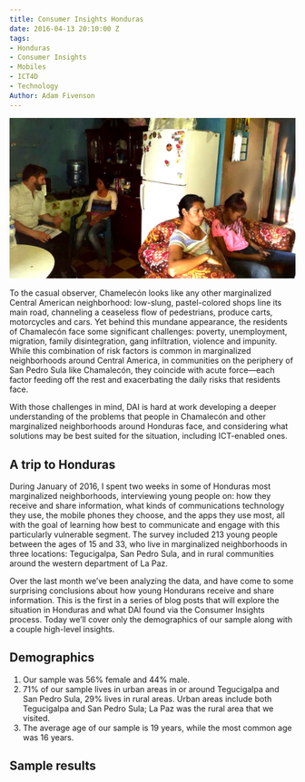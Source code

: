 ```yaml
---
title: Consumer Insights Honduras
date: 2016-04-13 20:10:00 Z
tags:
- Honduras
- Consumer Insights
- Mobiles
- ICT4D
- Technology
Author: Adam Fivenson
---
```


![Revised3.jpg](/uploads/Revised3.jpg)

To the casual observer, Chamelecón looks like any other marginalized Central American neighborhood: low-slung, pastel-colored shops line its main road, channeling a ceaseless flow of pedestrians, produce carts, motorcycles and cars. Yet behind this mundane appearance, the residents of Chamalecón face some significant challenges: poverty, unemployment, migration, family disintegration, gang infiltration, violence and impunity. While this combination of risk factors is common in marginalized neighborhoods around Central America, in communities on the periphery of San Pedro Sula like Chamalecón, they coincide with acute force—each factor feeding off the rest and exacerbating the daily risks that residents face.

With those challenges in mind, DAI is hard at work developing a deeper understanding of the problems that people in Chamalecón and other marginalized neighborhoods around Honduras face, and considering what solutions may be best suited for the situation, including ICT-enabled ones.

<!--more-->

## A trip to Honduras

During January of 2016, I spent two weeks in some of Honduras most marginalized neighborhoods, interviewing young people on: how they receive and share information, what kinds of communications technology they use, the mobile phones they choose, and the apps they use most, all with the goal of learning how best to communicate and engage with this particularly vulnerable segment. The survey included 213 young people between the ages of 15 and 33, who live in marginalized neighborhoods in three locations: Tegucigalpa, San Pedro Sula, and in rural communities around the western department of La Paz.

Over the last month we’ve been analyzing the data, and have come to some surprising conclusions about how young Hondurans receive and share information. This is the first in a series of blog posts that will explore the situation in Honduras and what DAI found via the Consumer Insights process. Today we’ll cover only the demographics of our sample along with a couple high-level insights.

## Demographics

1. Our  sample was 56% female and 44% male.  
2. 71% of our sample lives in urban areas in or around Tegucigalpa and San Pedro Sula, 29% lives in rural areas. Urban areas include both Tegucigalpa and San Pedro Sula; La Paz was the rural area that we visited.
3. The average age of our sample is 19 years, while the most common age was 16 years. 

## Sample results

<p><script id="infogram_0_0Xpj5K8DTyOYPBKI" title="Honduras Mobile Use" src="//e.infogr.am/js/embed.js?zp6" type="text/javascript"></script></p>